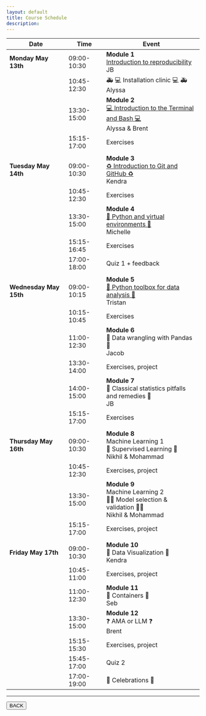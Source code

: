 ```yaml
---
layout: default
title: Course Schedule
description:
---
```


<!-- 🔶 TO be announced 🔶 -->

| Date                   | Time        | Event                                                                                                                                |
| ---------------------- | ----------- | ------------------------------------------------------------------------------------------------------------------------------------ |
| **Monday May 13th**    | 09:00-10:30 | **Module 1** <br> [Introduction to reproducibility](./lectures-materials/2024/intro_to_reproducibility.html) <br> JB                 |
|                        | 10:45-12:30 | 🚑 💻 Installation clinic 💻 🚑 <br> Alyssa                                                                                          |
|                        | 13:30-15:00 | **Module 2** <br> [💻 Introduction to the Terminal and Bash 💻](./lectures-materials/2024/terminal_and_bash.html) <br> Alyssa & Brent |
|                        | 15:15-17:00 | Exercises <br>                                                                                                                       |
|                        |             |                                                                                                                                      |
| **Tuesday May 14th**   | 09:00-10:30 | **Module 3** <br> [♻️ Introduction to Git and GitHub ♻️](./lectures-materials/2024/git_github.html) <br> Kendra                                                                   |
|                        | 10:45-12:30 | Exercises <br>                                                                                                                       |
|                        | 13:30-15:00 | **Module 4** <br> [🐍 Python and virtual environments 🐍](./2024/intro_to_python.html) <br> Michelle                                                                |
|                        | 15:15-16:45 | Exercises <br>                                                                                                                       |
|                        | 17:00-18:00 | Quiz 1 + feedback <br>                                                                                                               |
|                        |             |                                                                                                                                      |
| **Wednesday May 15th** | 09:00-10:15 | **Module 5** <br> [🐍 Python toolbox for data analysis 🐍](./lectures-materials/2024/python_toolbox_for_data_analysis.html) <br> Tristan                                                                |
|                        | 10:15-10:45 | Exercises <br>                                                                                                                       |
|                        | 11:00-12:30 | **Module 6** <br> 🐼 Data wrangling with Pandas 🐼 <br> Jacob                                                                        |
|                        | 13:30-14:00 | Exercises, project <br>                                                                                                              |
|                        | 14:00-15:00 | **Module 7** <br> 💊 Classical statistics pitfalls and remedies 💊 <br> JB                                                           |
|                        | 15:15-17:00 | Exercises <br>                                                                                                                       |
|                        |             |                                                                                                                                      |
| **Thursday May 16th**  | 09:00-10:30 | **Module 8** <br> Machine Learning 1 <br> 📖 Supervised Learning 📖 <br> Nikhil & Mohammad                                           |
|                        | 10:45-12:30 | Exercises, project <br>                                                                                                              |
|                        | 13:30-15:00 | **Module 9** <br> Machine Learning 2 <br> 📖📖 Model selection & validation 📖📖 <br> Nikhil & Mohammad                              |
|                        | 15:15-17:00 | Exercises, project <br>                                                                                                              |
|                        |             |                                                                                                                                      |
| **Friday May 17th**    | 09:00-10:30 | **Module 10** <br> 👀 Data Visualization 👀 <br> Kendra                                                                              |
|                        | 10:45-11:00 | Exercises, project <br>                                                                                                              |
|                        | 11:00-12:30 | **Module 11** <br> 🐋 Containers 🐋 <br> Seb                                                                                         |
|                        | 13:30-15:00 | **Module 12** <br> ❓ AMA or LLM ❓ <br> Brent                                                                                       |
|                        | 15:15-15:30 | Exercises, project <br>                                                                                                              |
|                        | 15:45-17:00 | Quiz 2 <br>                                                                                                                          |
|                        | 17:00-19:00 | 🥳 Celebrations 🥳 <br>                                                                                                              |

---

<a href="../"><button>BACK</button></a>
